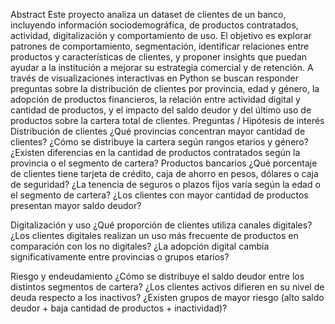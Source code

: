 Abstract
Este proyecto analiza un dataset de clientes de un banco, incluyendo información sociodemográfica, de productos contratados, actividad, digitalización y comportamiento de uso.
El objetivo es explorar patrones de comportamiento, segmentación, identificar relaciones entre productos y características de clientes, y proponer insights que puedan ayudar a la institución
a mejorar su estrategia comercial y de retención.
A través de visualizaciones interactivas en Python se buscan responder preguntas sobre la distribución de clientes por provincia, edad y género, la adopción de productos financieros, la relación entre actividad digital y cantidad de productos, y el impacto del saldo deudor 
y del último uso de productos sobre la cartera total de clientes.
Preguntas / Hipótesis de interés
Distribución de clientes
¿Qué provincias concentran mayor cantidad de clientes?
¿Cómo se distribuye la cartera según rangos etarios y género?
¿Existen diferencias en la cantidad de productos contratados según la provincia o el segmento de cartera?
Productos bancarios
¿Qué porcentaje de clientes tiene tarjeta de crédito, caja de ahorro en pesos, dólares o caja de seguridad?
¿La tenencia de seguros o plazos fijos varía según la edad o el segmento de cartera?
¿Los clientes con mayor cantidad de productos presentan mayor saldo deudor?

 Digitalización y uso
¿Qué proporción de clientes utiliza canales digitales?
¿Los clientes digitales realizan un uso más frecuente de productos  en comparación con los no digitales?
¿La adopción digital cambia significativamente entre provincias o grupos etarios?

Riesgo y endeudamiento
¿Cómo se distribuye el saldo deudor entre los distintos segmentos de cartera?
¿Los clientes activos difieren en su nivel de deuda respecto a los inactivos?
¿Existen grupos de mayor riesgo (alto saldo deudor + baja cantidad de productos + inactividad)?
